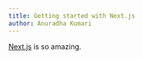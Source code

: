 ```yaml
---
title: Getting started with Next.js
author: Anuradha Kumari
---
```



[Next.js](https://nextjs.org/) is so amazing.
